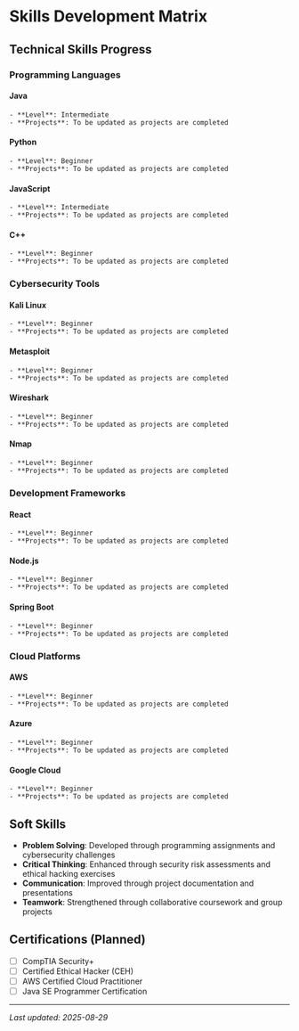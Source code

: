 # Skills Development Matrix

## Technical Skills Progress

### Programming Languages
  
  #### Java
    - **Level**: Intermediate
    - **Projects**: To be updated as projects are completed
    
#### Python
    - **Level**: Beginner
    - **Projects**: To be updated as projects are completed
    
#### JavaScript
    - **Level**: Intermediate
    - **Projects**: To be updated as projects are completed
    
#### C++
    - **Level**: Beginner
    - **Projects**: To be updated as projects are completed
    
  
### Cybersecurity Tools
  
  #### Kali Linux
    - **Level**: Beginner
    - **Projects**: To be updated as projects are completed
    
#### Metasploit
    - **Level**: Beginner
    - **Projects**: To be updated as projects are completed
    
#### Wireshark
    - **Level**: Beginner
    - **Projects**: To be updated as projects are completed
    
#### Nmap
    - **Level**: Beginner
    - **Projects**: To be updated as projects are completed
    
  
### Development Frameworks
  
  #### React
    - **Level**: Beginner
    - **Projects**: To be updated as projects are completed
    
#### Node.js
    - **Level**: Beginner
    - **Projects**: To be updated as projects are completed
    
#### Spring Boot
    - **Level**: Beginner
    - **Projects**: To be updated as projects are completed
    
  
### Cloud Platforms
  
  #### AWS
    - **Level**: Beginner
    - **Projects**: To be updated as projects are completed
    
#### Azure
    - **Level**: Beginner
    - **Projects**: To be updated as projects are completed
    
#### Google Cloud
    - **Level**: Beginner
    - **Projects**: To be updated as projects are completed
    
  

## Soft Skills

- **Problem Solving**: Developed through programming assignments and cybersecurity challenges
- **Critical Thinking**: Enhanced through security risk assessments and ethical hacking exercises
- **Communication**: Improved through project documentation and presentations
- **Teamwork**: Strengthened through collaborative coursework and group projects

## Certifications (Planned)

- [ ] CompTIA Security+
- [ ] Certified Ethical Hacker (CEH)
- [ ] AWS Certified Cloud Practitioner
- [ ] Java SE Programmer Certification

---

*Last updated: 2025-08-29*
